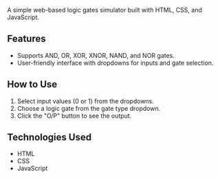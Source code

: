 A simple web-based logic gates simulator built with HTML, CSS, and JavaScript.

## Features
- Supports AND, OR, XOR, XNOR, NAND, and NOR gates.
- User-friendly interface with dropdowns for inputs and gate selection.

## How to Use
1. Select input values (0 or 1) from the dropdowns.
2. Choose a logic gate from the gate type dropdown.
3. Click the "O/P" button to see the output.

## Technologies Used
- HTML
- CSS
- JavaScript
